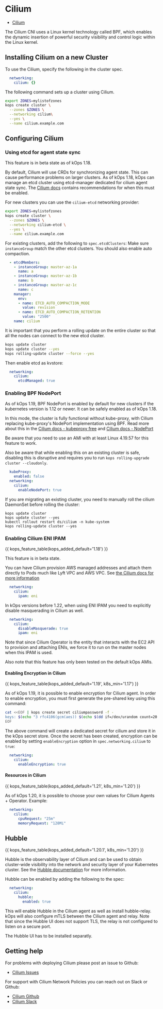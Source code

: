 # Cilium
* [Cilium](http://docs.cilium.io)

The Cilium CNI uses a Linux kernel technology called BPF, which enables the dynamic insertion of powerful security visibility and control logic within the Linux kernel.

## Installing Cilium on a new Cluster

To use the Cilium, specify the following in the cluster spec.

```yaml
  networking:
    cilium: {}
```

The following command sets up a cluster using Cilium.

```sh
export ZONES=mylistofzones
kops create cluster \
  --zones $ZONES \
  --networking cilium\
  --yes \
  --name cilium.example.com
```

## Configuring Cilium

### Using etcd for agent state sync

This feature is in beta state as of kOps 1.18.

By default, Cilium will use CRDs for synchronizing agent state. This can cause performance problems on larger clusters. As of kOps 1.18, kOps can manage an etcd cluster using etcd-manager dedicated for cilium agent state sync. The [Cilium docs](https://docs.cilium.io/en/stable/gettingstarted/k8s-install-external-etcd/) contains recommendations for when this must be enabled.

For new clusters you can use the `cilium-etcd` networking provider:

```sh
export ZONES=mylistofzones
kops create cluster \
  --zones $ZONES \
  --networking cilium-etcd \
  --yes \
  --name cilium.example.com
```

For existing clusters, add the following to `spec.etcdClusters`:
Make sure `instanceGroup` match the other etcd clusters.
You should also enable auto compaction.

```yaml
  - etcdMembers:
    - instanceGroup: master-az-1a
      name: a
    - instanceGroup: master-az-1b
      name: b
    - instanceGroup: master-az-1c
      name: c
    manager:
      env:
      - name: ETCD_AUTO_COMPACTION_MODE
        value: revision
      - name: ETCD_AUTO_COMPACTION_RETENTION
        value: "2500"
    name: cilium
```

It is important that you perform a rolling update on the entire cluster so that all the nodes can connect to the new etcd cluster.

```sh
kops update cluster
kops update cluster --yes
kops rolling-update cluster --force --yes

```

Then enable etcd as kvstore:

```yaml
  networking:
    cilium:
      etcdManaged: true
```

### Enabling BPF NodePort

As of kOps 1.19, BPF NodePort is enabled by default for new clusters if the kubernetes version is 1.12 or newer. It can be safely enabled as of kOps 1.18.

In this mode, the cluster is fully functional without kube-proxy, with Cilium replacing kube-proxy's NodePort implementation using BPF.
Read more about this in the [Cilium docs - kubeproxy free](https://docs.cilium.io/en/stable/gettingstarted/kubeproxy-free/) and [Cilium docs - NodePort](https://docs.cilium.io/en/stable/gettingstarted/kubeproxy-free/#nodeport-devices)

Be aware that you need to use an AMI with at least Linux 4.19.57 for this feature to work.

Also be aware that while enabling this on an existing cluster is safe, disabling this is disruptive and requires you to run `kops rolling-upgrade cluster --cloudonly`.

```yaml
  kubeProxy:
    enabled: false
  networking:
    cilium:
      enableNodePort: true
```

If you are migrating an existing cluster, you need to manually roll the cilium DaemonSet before rolling the cluster:

```
kops update cluster
kops update cluster --yes
kubectl rollout restart ds/cilium -n kube-system
kops rolling-update cluster --yes
```

### Enabling Cilium ENI IPAM

{{ kops_feature_table(kops_added_default='1.18') }}

This feature is in beta state.

You can have Cilium provision AWS managed addresses and attach them directly to Pods much like Lyft VPC and AWS VPC. See [the Cilium docs for more information](https://docs.cilium.io/en/v1.6/concepts/ipam/eni/)

```yaml
  networking:
    cilium:
      ipam: eni
```

In kOps versions before 1.22, when using ENI IPAM you need to explicitly disable masquerading in Cilium as well.

```yaml
  networking:
    cilium:
      disableMasquerade: true
      ipam: eni
```

Note that since Cilium Operator is the entity that interacts with the EC2 API to provision and attaching ENIs, we force it to run on the master nodes when this IPAM is used.

Also note that this feature has only been tested on the default kOps AMIs.

#### Enabling Encryption in Cilium
{{ kops_feature_table(kops_added_default='1.19', k8s_min='1.17') }}

As of kOps 1.19, it is possible to enable encryption for Cilium agent.
In order to enable encryption, you must first generate the pre-shared key using this command:
```bash
cat <<EOF | kops create secret ciliumpassword -f -
keys: $(echo "3 rfc4106(gcm(aes)) $(echo $(dd if=/dev/urandom count=20 bs=1 2> /dev/null| xxd -p -c 64)) 128")
EOF
```
The above command will create a dedicated secret for cilium and store it in the kOps secret store.
Once the secret has been created, encryption can be enabled by setting `enableEncryption` option in `spec.networking.cilium` to `true`:
```yaml
  networking:
    cilium:
      enableEncryption: true
```

#### Resources in Cilium
{{ kops_feature_table(kops_added_default='1.21', k8s_min='1.20') }}

As of kOps 1.20, it is possible to choose your own values for Cilium Agents + Operator. Example:
```yaml
  networking:
    cilium:
      cpuRequest: "25m"
      memoryRequest: "128Mi"
```

## Hubble
{{ kops_feature_table(kops_added_default='1.20.1', k8s_min='1.20') }}

Hubble is the observability layer of Cilium and can be used to obtain cluster-wide visibility into the network and security layer of your Kubernetes cluster. See the [Hubble documentation](https://docs.cilium.io/en/v1.10/gettingstarted/hubble_setup/) for more information.

Hubble can be enabled by adding the following to the spec:
```yaml
  networking:
    cilium:
      hubble:
        enabled: true
```

This will enable Hubble in the Cilium agent as well as install hubble-relay. kOps will also configure mTLS between the Cilium agent and relay. Note that since the Hubble UI does not support TLS, the relay is not configured to listen on a secure port.

The Hubble UI has to be installed separatly.

## Getting help

For problems with deploying Cilium please post an issue to Github:

- [Cilium Issues](https://github.com/cilium/cilium/issues)

For support with Cilium Network Policies you can reach out on Slack or Github:

- [Cilium Github](https://github.com/cilium/cilium)
- [Cilium Slack](https://cilium.io/slack)
